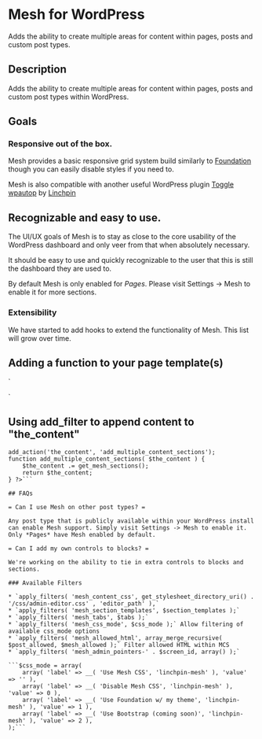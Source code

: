 # Mesh for WordPress

Adds the ability to create multiple areas for content within pages, posts and custom post types.

## Description

Adds the ability to create multiple areas for content within pages, posts and custom post types within WordPress.

## Goals

### Responsive out of the box.

Mesh provides a basic responsive grid system build similarly to [Foundation](http://foundation.zurb.com) though you can easily disable styles if you need to.

Mesh is also compatible with another useful WordPress plugin [Toggle wpautop](https://wordpress.org/plugins/toggle-wpautop/) by [Linchpin](https://linchpin.agency)

## Recognizable and easy to use.

The UI/UX goals of Mesh is to stay as close to the core usability of the WordPress dashboard and only veer from that when absolutely necessary.

It should be easy to use and quickly recognizable to the user that this is still the dashboard they are used to.

By default Mesh is only enabled for *Pages*. Please visit Settings -> Mesh to enable it for more sections.

### Extensibility

We have started to add hooks to extend the functionality of Mesh. This list will grow over time.

## Adding a function to your page template(s)

`<?php if ( function_exists( 'mesh_display_sections' ) ) : ?>
 	<?php mesh_display_sections(); ?>
 <?php endif; ?>`
 
## Using add_filter to append content to "the_content"

```<?php
add_action('the_content', 'add_multiple_content_sections');
function add_multiple_content_sections( $the_content ) {
    $the_content .= get_mesh_sections();
    return $the_content;
} ?>```

## FAQs

= Can I use Mesh on other post types? =

Any post type that is publicly available within your WordPress install can enable Mesh support. Simply visit Settings -> Mesh to enable it.  Only *Pages* have Mesh enabled by default.

= Can I add my own controls to blocks? =

We're working on the ability to tie in extra controls to blocks and sections.

### Available Filters

* `apply_filters( 'mesh_content_css', get_stylesheet_directory_uri() . '/css/admin-editor.css' , 'editor_path' ),`
* `apply_filters( 'mesh_section_templates', $section_templates );`
* `apply_filters( 'mesh_tabs', $tabs );`
* `apply_filters( 'mesh_css_mode', $css_mode );` Allow filtering of available css_mode options
* `apply_filters( 'mesh_allowed_html', array_merge_recursive( $post_allowed, $mesh_allowed );` Filter allowed HTML within MCS
* `apply_filters( 'mesh_admin_pointers-' . $screen_id, array() );`

```$css_mode = array(
    array( 'label' => __( 'Use Mesh CSS', 'linchpin-mesh' ), 'value' => '' ),
    array( 'label' => __( 'Disable Mesh CSS', 'linchpin-mesh' ), 'value' => 0 ),
    array( 'label' => __( 'Use Foundation w/ my theme', 'linchpin-mesh' ), 'value' => 1 ),
    array( 'label' => __( 'Use Bootstrap (coming soon)', 'linchpin-mesh' ), 'value' => 2 ),
);```